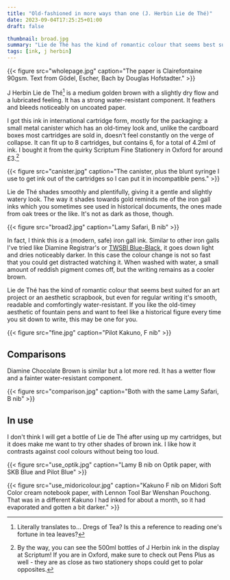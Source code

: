 ```yaml
---
title: "Old-fashioned in more ways than one (J. Herbin Lie de Thé)"
date: 2023-09-04T17:25:25+01:00
draft: false

thumbnail: broad.jpg
summary: "Lie de Thé has the kind of romantic colour that seems best suited for an art project or an aesthetic scrapbook."
tags: [ink, j herbin]
---
```


{{< figure src="wholepage.jpg" caption="The paper is Clairefontaine 90gsm. Text from Gödel, Escher, Bach by Douglas Hofstadter." >}}

J Herbin Lie de Thé[^1] is a medium golden brown with a slightly dry flow and a lubricated feeling. It has a strong water-resistant component. It feathers and bleeds noticeably on uncoated paper.

[^1]: Literally translates to... Dregs of Tea? Is this a reference to reading one's fortune in tea leaves?

I got this ink in international cartridge form, mostly for the packaging: a small metal canister which has an old-timey look and, unlike the cardboard boxes most cartridges are sold in, doesn't feel constantly on the verge of collapse. It can fit up to 8 cartridges, but contains 6, for a total of 4.2ml of ink. I bought it from the quirky Scriptum Fine Stationery in Oxford for around £3.[^2]

{{< figure src="canister.jpg" caption="The canister, plus the blunt syringe I use to get ink out of the cartridges so I can put it in incompatible pens." >}}

[^2]: By the way, you can see the 500ml bottles of J Herbin ink in the display at Scriptum! If you are in Oxford, make sure to check out Pens Plus as well - they are as close as two stationery shops could get to polar opposites.

Lie de Thé shades smoothly and plentifully, giving it a gentle and slightly watery look. The way it shades towards gold reminds me of the iron gall inks which you sometimes see used in historical documents, the ones made from oak trees or the like. It's not as dark as those, though.

{{< figure src="broad2.jpg" caption="Lamy Safari, B nib" >}}

In fact, I think this *is* a (modern, safe) iron gall ink. Similar to other iron galls I've tried like Diamine Registrar's or [TWSBI Blue-Black](), it goes down light and dries noticeably darker. In this case the colour change is not so fast that you could get distracted watching it. When washed with water, a small amount of reddish pigment comes off, but the writing remains as a cooler brown.

Lie de Thé has the kind of romantic colour that seems best suited for an art project or an aesthetic scrapbook, but even for regular writing it's smooth, readable and comfortingly water-resistant. If you like the old-timey aesthetic of fountain pens and want to feel like a historical figure every time you sit down to write, this may be one for you.

{{< figure src="fine.jpg" caption="Pilot Kakuno, F nib" >}}

## Comparisons

Diamine Chocolate Brown is similar but a lot more red. It has a wetter flow and a fainter water-resistant component.

{{< figure src="comparison.jpg" caption="Both with the same Lamy Safari, B nib" >}}

## In use

I don't think I will get a bottle of Lie de Thé after using up my cartridges, but it does make me want to try other shades of brown ink. I like how it contrasts against cool colours without being too loud.

{{< figure src="use_optik.jpg" caption="Lamy B nib on Optik paper, with SKB Blue and Pilot Blue" >}}

{{< figure src="use_midoricolour.jpg" caption="Kakuno F nib on Midori Soft Color cream notebook paper, with Lennon Tool Bar Wenshan Pouchong. That was in a different Kakuno I had inked for about a month, so it had evaporated and gotten a bit darker." >}}

